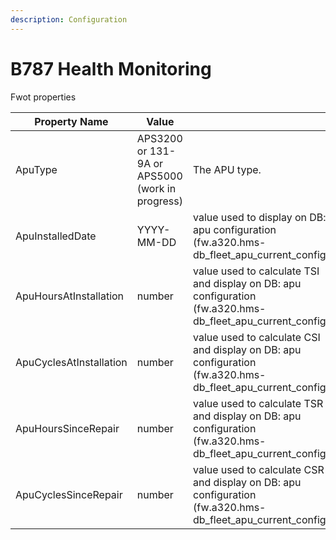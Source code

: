 ```yaml
---
description: Configuration
---
```


# B787 Health Monitoring

Fwot properties

| Property Name           | Value                                           |                                                                                                                 |
| ----------------------- | ----------------------------------------------- | --------------------------------------------------------------------------------------------------------------- |
| ApuType                 | APS3200 or 131-9A or APS5000 (work in progress) | The APU type.                                                                                                   |
| ApuInstalledDate        | YYYY-MM-DD                                      | value used to display  on DB: apu configuration  (fw.a320.hms-db\_fleet\_apu\_current\_config)                  |
| ApuHoursAtInstallation  | number                                          | value used to calculate TSI and display  on DB: apu configuration (fw.a320.hms-db\_fleet\_apu\_current\_config) |
| ApuCyclesAtInstallation | number                                          | value used to calculate CSI and display  on DB: apu configuration (fw.a320.hms-db\_fleet\_apu\_current\_config) |
| ApuHoursSinceRepair     | number                                          | value used to calculate TSR and display  on DB: apu configuration (fw.a320.hms-db\_fleet\_apu\_current\_config) |
| ApuCyclesSinceRepair    | number                                          | value used to calculate CSR and display  on DB: apu configuration (fw.a320.hms-db\_fleet\_apu\_current\_config) |
